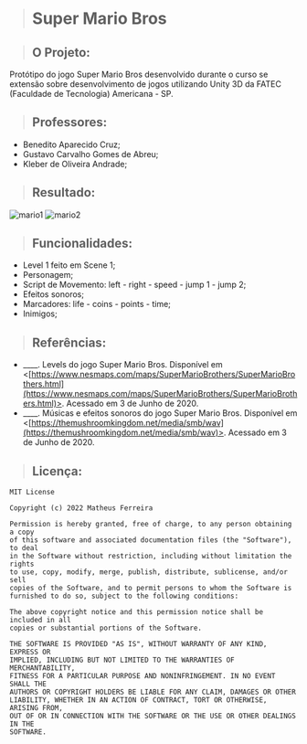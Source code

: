 > # Super Mario Bros

> ## O Projeto:

Protótipo do jogo Super Mario Bros desenvolvido durante o curso se extensão sobre desenvolvimento de jogos utilizando Unity 3D da FATEC (Faculdade de Tecnologia) Americana - SP.

> ## Professores:

* Benedito Aparecido Cruz;
* Gustavo Carvalho Gomes de Abreu;
* Kleber de Oliveira Andrade;

> ## Resultado:

![mario1](https://user-images.githubusercontent.com/59848966/90267964-d243f480-de45-11ea-8d1e-35064b379098.png)
![mario2](https://user-images.githubusercontent.com/59848966/90267967-d2dc8b00-de45-11ea-84b4-42b69bda0471.png)

> ## Funcionalidades:
	
* Level 1 feito em Scene 1;
* Personagem;
* Script de Movemento: left - right - speed - jump 1 - jump 2;
* Efeitos sonoros;
* Marcadores: life - coins - points - time;
* Inimigos;

> ## Referências:

* ____. Levels do jogo Super Mario Bros. Disponível em <[https://www.nesmaps.com/maps/SuperMarioBrothers/SuperMarioBrothers.html](https://www.nesmaps.com/maps/SuperMarioBrothers/SuperMarioBrothers.html)>. Acessado em 3 de Junho de 2020. 
* ____. Músicas e efeitos sonoros do jogo Super Mario Bros. Disponível em <[https://themushroomkingdom.net/media/smb/wav](https://themushroomkingdom.net/media/smb/wav)>. Acessado em 3 de Junho de 2020.

> ## Licença:

	MIT License

	Copyright (c) 2022 Matheus Ferreira

	Permission is hereby granted, free of charge, to any person obtaining a copy
	of this software and associated documentation files (the "Software"), to deal
	in the Software without restriction, including without limitation the rights
	to use, copy, modify, merge, publish, distribute, sublicense, and/or sell
	copies of the Software, and to permit persons to whom the Software is
	furnished to do so, subject to the following conditions:

	The above copyright notice and this permission notice shall be included in all
	copies or substantial portions of the Software.

	THE SOFTWARE IS PROVIDED "AS IS", WITHOUT WARRANTY OF ANY KIND, EXPRESS OR
	IMPLIED, INCLUDING BUT NOT LIMITED TO THE WARRANTIES OF MERCHANTABILITY,
	FITNESS FOR A PARTICULAR PURPOSE AND NONINFRINGEMENT. IN NO EVENT SHALL THE
	AUTHORS OR COPYRIGHT HOLDERS BE LIABLE FOR ANY CLAIM, DAMAGES OR OTHER
	LIABILITY, WHETHER IN AN ACTION OF CONTRACT, TORT OR OTHERWISE, ARISING FROM,
	OUT OF OR IN CONNECTION WITH THE SOFTWARE OR THE USE OR OTHER DEALINGS IN THE
	SOFTWARE.
